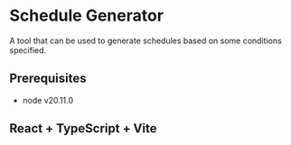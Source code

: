 # Schedule Generator

A tool that can be used to generate schedules based on some conditions specified.

## Prerequisites

- node v20.11.0

## React + TypeScript + Vite
